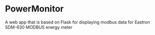 # PowerMonitor
A web app that is based on Flask for displaying modbus data for Eastron SDM-630 MODBUS energy meter 
